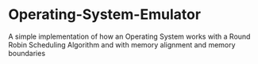 # Operating-System-Emulator

A simple implementation of how an Operating System works with a Round Robin Scheduling Algorithm and with memory alignment and memory boundaries
